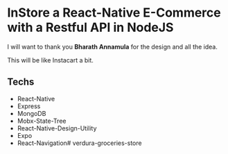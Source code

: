 # InStore a React-Native E-Commerce with a Restful API in NodeJS

I will want to thank you **Bharath Annamula** for the design and all the idea.

This will be like Instacart a bit.

## Techs

- React-Native
- Express
- MongoDB
- Mobx-State-Tree
- React-Native-Design-Utility
- Expo
- React-Navigation# verdura-groceries-store
